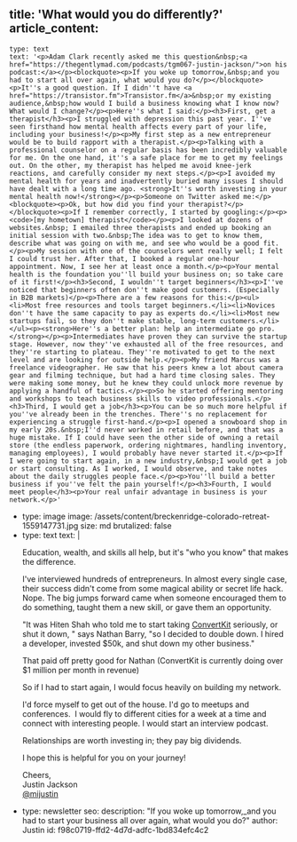 title: 'What would you do differently?'
article_content:
  -
    type: text
    text: '<p>Adam Clark recently asked me this question&nbsp;<a href="https://thegentlymad.com/podcasts/tgm067-justin-jackson/">on his podcast:</a></p><blockquote><p>If you woke up tomorrow,&nbsp;and you had to start all over again, what would you do?</p></blockquote><p>It''s a good question. If I didn''t have <a href="https://transistor.fm">Transistor.fm</a>&nbsp;or my existing audience,&nbsp;how would I build a business knowing what I know now? What would I change?</p><p>Here''s what I said:</p><h3>First, get a therapist</h3><p>I struggled with depression this past year. I''ve seen firsthand how mental health affects every part of your life, including your business!</p><p>My first step as a new entrepreneur would be to build rapport with a therapist.</p><p>Talking with a professional counselor on a regular basis has been incredibly valuable for me. On the one hand, it''s a safe place for me to get my feelings out. On the other, my therapist has helped me avoid knee-jerk reactions, and carefully consider my next steps.</p><p>I avoided my mental health for years and inadvertently buried many issues I should have dealt with a long time ago. <strong>It''s worth investing in your mental health now!</strong></p><p>Someone on Twitter asked me:</p><blockquote><p>Ok, but how did you find your therapist?</p></blockquote><p>If I remember correctly, I started by googling:</p><p><code>[my hometown] therapist</code></p><p>I looked at dozens of websites.&nbsp; I emailed three therapists and ended up booking an initial session with two.&nbsp;The idea was to get to know them, describe what was going on with me, and see who would be a good fit.</p><p>My session with one of the counselors went really well; I felt I could trust her. After that, I booked a regular one-hour appointment. Now, I see her at least once a month.</p><p>Your mental health is the foundation you''ll build your business on; so take care of it first!</p><h3>Second, I wouldn''t target beginners</h3><p>I''ve noticed that beginners often don''t make good customers. (Especially in B2B markets)</p><p>There are a few reasons for this:</p><ul><li>Most free resources and tools target beginners.</li><li>Novices don''t have the same capacity to pay as experts do.</li><li>Most new startups fail, so they don''t make stable, long-term customers.</li></ul><p><strong>Here''s a better plan: help an intermediate go pro.</strong></p><p>Intermediates have proven they can survive the startup stage. However, now they''ve exhausted all of the free resources, and they''re starting to plateau. They''re motivated to get to the next level and are looking for outside help.</p><p>My friend Marcus was a freelance videographer. He saw that his peers knew a lot about camera gear and filming technique, but had a hard time closing sales. They were making some money, but he knew they could unlock more revenue by applying a handful of tactics.</p><p>So he started offering mentoring and workshops to teach business skills to video professionals.</p><h3>Third, I would get a job</h3><p>You can be so much more helpful if you''ve already been in the trenches. There''s no replacement for experiencing a struggle first-hand.</p><p>I opened a snowboard shop in my early 20s.&nbsp;I''d never worked in retail before, and that was a huge mistake. If I could have seen the other side of owning a retail store (the endless paperwork, ordering nightmares, handling inventory, managing employees), I would probably have never started it.</p><p>If I were going to start again, in a new industry,&nbsp;I would get a job or start consulting. As I worked, I would observe, and take notes about the daily struggles people face.</p><p>You''ll build a better business if you''ve felt the pain yourself!</p><h3>Fourth, I would meet people</h3><p>Your real unfair advantage in business is your network.</p>'
  -
    type: image
    image: /assets/content/breckenridge-colorado-retreat-1559147731.jpg
    size: md
    brutalized: false
  -
    type: text
    text: |
      <p>Education, wealth, and skills all help, but it's "who you know" that makes the difference.</p><p>I've interviewed hundreds of entrepreneurs. In almost every single case, their success didn't come from some magical ability or secret life hack. Nope. The big jumps forward came when&nbsp;someone encouraged them to do something,&nbsp;taught them a new skill, or gave them an opportunity.</p><p>"It was Hiten Shah who told me to start taking <a href="http://mbsy.co/convertkit/75552">ConvertKit</a> seriously, or shut it down, " says Nathan Barry, "so&nbsp;I decided to double down. I hired a developer, invested $50k, and shut down my other business."</p><p>That paid off pretty good for Nathan (ConvertKit is currently doing over $1 million per month in revenue)</p><p>So if I had to start again, I would focus heavily on building my network.</p><p>I'd force myself to get out of the house. I'd go to meetups and conferences.&nbsp; I would fly to different cities for a week at a time and connect with interesting people. I would start an interview podcast.</p><p>Relationships are worth investing in; they pay big dividends.</p><p>I hope this is helpful for you on your journey!</p><p>Cheers,<br>
      Justin Jackson<br>
      <a href="https://twitter.com/mijustin">@mijustin</a></p>
  -
    type: newsletter
seo:
  description: "If you woke up tomorrow,\_and you had to start your business all over again, what would you do?"
author: Justin
id: f98c0719-ffd2-4d7d-adfc-1bd834efc4c2
